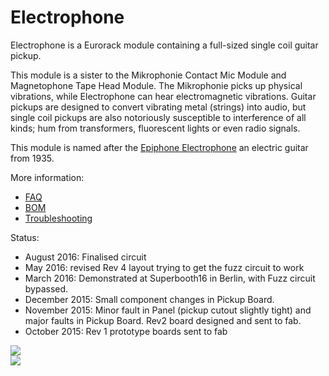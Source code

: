 # Electrophone

Electrophone is a Eurorack module containing a full-sized single coil guitar pickup.  

This module is a sister to the Mikrophonie Contact Mic Module and Magnetophone Tape Head Module. The Mikrophonie picks up physical vibrations, while Electrophone can hear electromagnetic vibrations. Guitar pickups are designed to convert vibrating metal (strings) into audio, but single coil pickups are also notoriously susceptible to interference of all kinds; hum from transformers, fluorescent lights or even radio signals.

This module is named after the [Epiphone Electrophone](http://www.oldfrets.com/Electrophone.html) an electric guitar from 1935.  

More information: 
- [FAQ](https://github.com/TomWhitwell/Pickup/wiki/Music-Thing-Modular-Pickup:-FAQ) 
- [BOM]()
- [Troubleshooting]()

Status:  
- August 2016: Finalised circuit 
- May 2016: revised Rev 4 layout trying to get the fuzz circuit to work 
- March 2016: Demonstrated at Superbooth16 in Berlin, with Fuzz circuit bypassed. 
- December 2015: Small component changes in Pickup Board. 
- November 2015: Minor fault in Panel (pickup cutout slightly tight) and major faults in Pickup Board. Rev2 board designed and sent to fab.  
- October 2015: Rev 1 prototype boards sent to fab  


![](https://raw.githubusercontent.com/TomWhitwell/Pickup/master/Collateral/pickuppanel.jpg)  
![](https://raw.githubusercontent.com/TomWhitwell/Pickup/master/Collateral/pickuppanel_2.jpg)  
